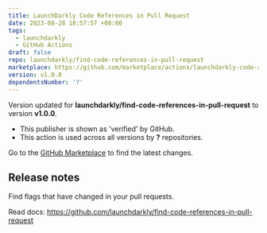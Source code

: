 ```yaml
---
title: LaunchDarkly Code References in Pull Request
date: 2023-08-28 18:57:57 +00:00
tags:
  - launchdarkly
  - GitHub Actions
draft: false
repo: launchdarkly/find-code-references-in-pull-request
marketplace: https://github.com/marketplace/actions/launchdarkly-code-references-in-pull-request
version: v1.0.0
dependentsNumber: '?'
---
```



Version updated for **launchdarkly/find-code-references-in-pull-request** to version **v1.0.0**.
- This publisher is shown as 'verified' by GitHub.
- This action is used across all versions by **?** repositories.

Go to the [GitHub Marketplace](https://github.com/marketplace/actions/launchdarkly-code-references-in-pull-request) to find the latest changes.

## Release notes

Find flags that have changed in your pull requests.

Read docs: https://github.com/launchdarkly/find-code-references-in-pull-request
